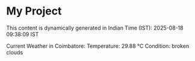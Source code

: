 # My Project

This content is dynamically generated in Indian Time (IST): 2025-08-18 09:38:09 IST


Current Weather in Coimbatore:
Temperature: 29.88 °C
Condition: broken clouds

